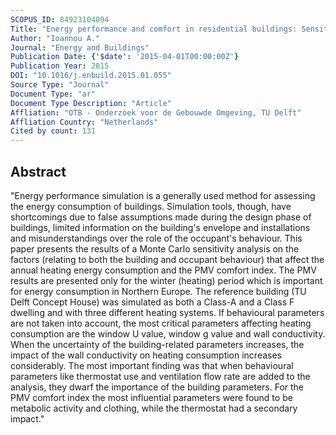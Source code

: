 ```yaml
---
SCOPUS_ID: 84923104094
Title: "Energy performance and comfort in residential buildings: Sensitivity for building parameters and occupancy"
Author: "Ioannou A."
Journal: "Energy and Buildings"
Publication Date: {'$date': '2015-04-01T00:00:00Z'}
Publication Year: 2015
DOI: "10.1016/j.enbuild.2015.01.055"
Source Type: "Journal"
Document Type: "ar"
Document Type Description: "Article"
Affliation: "OTB - Onderzoek voor de Gebouwde Omgeving, TU Delft"
Affliation Country: "Netherlands"
Cited by count: 131
---
```


## Abstract
"Energy performance simulation is a generally used method for assessing the energy consumption of buildings. Simulation tools, though, have shortcomings due to false assumptions made during the design phase of buildings, limited information on the building's envelope and installations and misunderstandings over the role of the occupant's behaviour. This paper presents the results of a Monte Carlo sensitivity analysis on the factors (relating to both the building and occupant behaviour) that affect the annual heating energy consumption and the PMV comfort index. The PMV results are presented only for the winter (heating) period which is important for energy consumption in Northern Europe. The reference building (TU Delft Concept House) was simulated as both a Class-A and a Class F dwelling and with three different heating systems. If behavioural parameters are not taken into account, the most critical parameters affecting heating consumption are the window U value, window g value and wall conductivity. When the uncertainty of the building-related parameters increases, the impact of the wall conductivity on heating consumption increases considerably. The most important finding was that when behavioural parameters like thermostat use and ventilation flow rate are added to the analysis, they dwarf the importance of the building parameters. For the PMV comfort index the most influential parameters were found to be metabolic activity and clothing, while the thermostat had a secondary impact."
